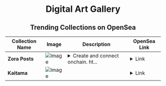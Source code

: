 <div align="center">

# Digital Art Gallery

## Trending Collections on OpenSea

| Collection Name                       | Image                                                                                     | Description                       | OpenSea Link                                                                                          |
|---------------------------------------|-------------------------------------------------------------------------------------------|-----------------------------------|--------------------------------------------------------------------------------------------------------|
| **Zora Posts** | ![Image](https://i.seadn.io/s/raw/files/0a63ca21bb12f612b47c4888eb50a6d5.jpg?w=500&auto=format?w=200&auto=format) | <details><summary>Create and connect onchain. ht...</summary>Create and connect onchain. https://zora.co</details> | <details><summary>Link</summary>[Zora Posts](https://opensea.io/collection/zora-posts-22537)</details> |
| **Kaitama** | ![Image](https://i.seadn.io/s/raw/files/6718bb7abea44ab243620fa1328a7130.gif?w=500&auto=format?w=200&auto=format) |  | <details><summary>Link</summary>[Kaitama](https://opensea.io/collection/kaitama)</details> |

</div>